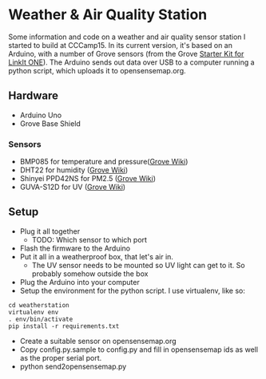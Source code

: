 # Weather & Air Quality Station

Some information and code on a weather and air quality sensor station I started to build at CCCamp15. In its current version, it's based on an Arduino, with a number of Grove sensors (from the Grove [Starter Kit for LinkIt ONE](http://www.seeedstudio.com/depot/Grove-Starter-Kit-for-LinkIt-ONE-p-2028.html?ref=staffPicked)). The Arduino sends out data over USB to a computer running a python script, which uploads it to opensensemap.org.

## Hardware
* Arduino Uno
* Grove Base Shield

### Sensors
* BMP085 for temperature and pressure([Grove Wiki](http://www.seeedstudio.com/wiki/Grove_-_Barometer_Sensor))
* DHT22 for humidity ([Grove Wiki](http://www.seeedstudio.com/wiki/Grove_-_Temperature_and_Humidity_Sensor_Pro))
* Shinyei PPD42NS for PM2.5 ([Grove Wiki](http://www.seeedstudio.com/wiki/Grove_-_Dust_Sensor))
* GUVA-S12D for UV ([Grove Wiki](http://www.seeedstudio.com/wiki/Grove_-_UV_Sensor))

## Setup
* Plug it all together
  * TODO: Which sensor to which port
* Flash the firmware to the Arduino
* Put it all in a weatherproof box, that let's air in.
  * The UV sensor needs to be mounted so UV light can get to it. So probably somehow outside the box
* Plug the Arduino into your computer
* Setup the environment for the python script. I use virtualenv, like so:
```
cd weatherstation
virtualenv env
. env/bin/activate
pip install -r requirements.txt
```
* Create a suitable sensor on opensensemap.org
* Copy config.py.sample to config.py and fill in opensensemap ids as well as the proper serial port.
* python send2opensensemap.py

